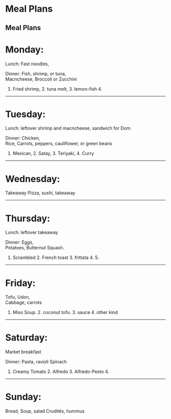 # Meal Plans
## Meal Plans

# Monday:   
Lunch: Fast noodles, 

Dinner:
Fish, shrimp, or tuna,   
Macncheese, Broccoli or Zucchini
1. Fried shrimp, 2. tuna melt, 3. lemon-fish 4.

***

# Tuesday:   

Lunch: leftover shrimp and macncheese, sandwich for Dom

Dinner:
Chicken,   
Rice,
Carrots, peppers, cauliflower, or green beans
1. Mexican, 2. Satay, 3. Teriyaki, 4. Curry 
***

# Wednesday:   
Takeaway
Pizza, sushi, takeaway
***

# Thursday:   
Lunch: leftover takeaway

Dinner: Eggs,   
Potatoes, Butternut Squash.
1. Scrambled  2. French toast  3. frittata  4. 5.
***

# Friday:
Tofu,
Udon,   
Cabbage, carrots
1. Miso Soup. 2. coconut tofu. 3. sauce 4. other kind
***

# Saturday:

Market breakfast

Dinner:
Pasta, ravioli
Spinach
1. Creamy Tomato 2. Alfredo 3. Alfredo-Pesto 4. 
***

# Sunday:

Bread, Soup, salad
Crudités, hummus